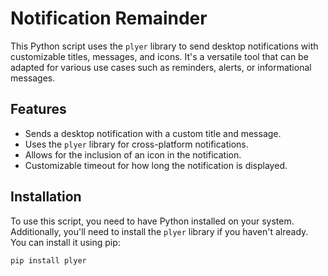 # Notification Remainder 

This Python script uses the `plyer` library to send desktop notifications with customizable titles, messages, and icons. It's a versatile tool that can be adapted for various use cases such as reminders, alerts, or informational messages.

## Features

- Sends a desktop notification with a custom title and message.
- Uses the `plyer` library for cross-platform notifications.
- Allows for the inclusion of an icon in the notification.
- Customizable timeout for how long the notification is displayed.

## Installation

To use this script, you need to have Python installed on your system. Additionally, you'll need to install the `plyer` library if you haven't already. You can install it using pip:

```bash
pip install plyer
```
